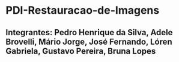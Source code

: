 # PDI-Restauracao-de-Imagens

## Integrantes: Pedro Henrique da Silva, Adele Brovelli, Mário Jorge, José Fernando, Lóren Gabriela, Gustavo Pereira, Bruna Lopes
